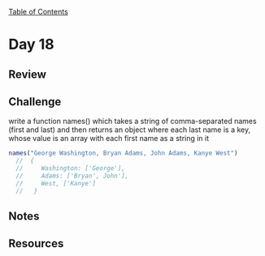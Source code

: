 
[Table of Contents](/README.md)

# Day 18

## Review

## Challenge
write a function names() which takes a string of comma-separated names (first and last) and then returns an object where each last name is a key, whose value is an array with each first name as a string in it

```js
names("George Washington, Bryan Adams, John Adams, Kanye West")
  //  {
  //     Washington: ['George'],
  //     Adams: ['Bryan', John'],
  //     West, ['Kanye']
  //   }
```

## Notes

## Resources
